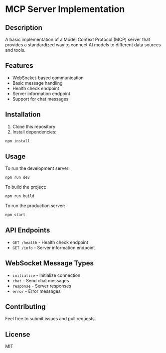 # MCP Server Implementation

## Description
A basic implementation of a Model Context Protocol (MCP) server that provides a standardized way to connect AI models to different data sources and tools.

## Features
- WebSocket-based communication
- Basic message handling
- Health check endpoint
- Server information endpoint
- Support for chat messages

## Installation
1. Clone this repository
2. Install dependencies:
```bash
npm install
```

## Usage
To run the development server:
```bash
npm run dev
```

To build the project:
```bash
npm run build
```

To run the production server:
```bash
npm start
```

## API Endpoints
- `GET /health` - Health check endpoint
- `GET /info` - Server information endpoint

## WebSocket Message Types
- `initialize` - Initialize connection
- `chat` - Send chat messages
- `response` - Server responses
- `error` - Error messages

## Contributing
Feel free to submit issues and pull requests.

## License
MIT 